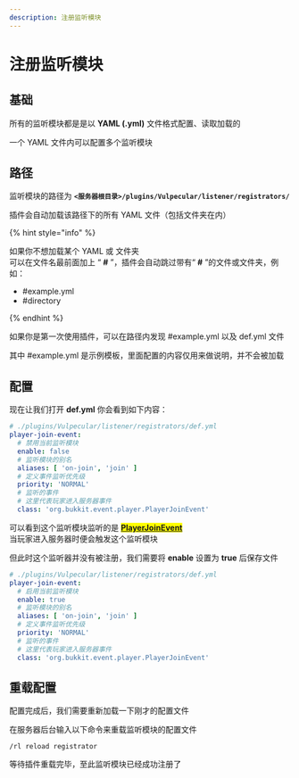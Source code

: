 ```yaml
---
description: 注册监听模块
---
```


# 注册监听模块

## 基础

所有的监听模块都是是以 **YAML (.yml)** 文件格式配置、读取加载的

一个 YAML 文件内可以配置多个监听模块

## 路径

监听模块的路径为 **`<服务器根目录>/plugins/Vulpecular/listener/registrators/`**

插件会自动加载该路径下的所有 YAML 文件（包括文件夹在内）

{% hint style="info" %}

如果你不想加载某个 YAML 或 文件夹<br>
可以在文件名最前面加上 “ **#** ”，插件会自动跳过带有“ **#** ”的文件或文件夹，例如：
- #example.yml
- #directory

{% endhint %}

如果你是第一次使用插件，可以在路径内发现 #example.yml 以及 def.yml 文件

其中 #example.yml 是示例模板，里面配置的内容仅用来做说明，并不会被加载

## 配置

现在让我们打开 **def.yml** 你会看到如下内容：
```yaml
# ./plugins/Vulpecular/listener/registrators/def.yml
player-join-event:
  # 禁用当前监听模块
  enable: false
  # 监听模块的别名
  aliases: [ 'on-join', 'join' ]
  # 定义事件监听优先级
  priority: 'NORMAL'
  # 监听的事件
  # 这里代表玩家进入服务器事件
  class: 'org.bukkit.event.player.PlayerJoinEvent'
```

可以看到这个监听模块监听的是
<mark style="color:purple;">
[**PlayerJoinEvent**](https://bukkit.windit.net/javadoc/org/bukkit/event/player/PlayerJoinEvent.html)
</mark>
<br>
当玩家进入服务器时便会触发这个监听模块

但此时这个监听器并没有被注册，我们需要将 **enable** 设置为 **true** 后保存文件
```yaml
# ./plugins/Vulpecular/listener/registrators/def.yml
player-join-event:
  # 启用当前监听模块
  enable: true
  # 监听模块的别名
  aliases: [ 'on-join', 'join' ]
  # 定义事件监听优先级
  priority: 'NORMAL'
  # 监听的事件
  # 这里代表玩家进入服务器事件
  class: 'org.bukkit.event.player.PlayerJoinEvent'
```

## 重载配置

配置完成后，我们需要重新加载一下刚才的配置文件

在服务器后台输入以下命令来重载监听模块的配置文件

`
/rl reload registrator
`

等待插件重载完毕，至此监听模块已经成功注册了